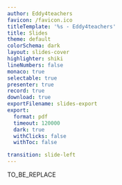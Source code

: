 ```yaml
---
author: Eddy4teachers
favicon: /favicon.ico
titleTemplate: '%s - Eddy4teachers'
title: Slides
theme: default
colorSchema: dark
layout: slides-cover
highlighter: shiki
lineNumbers: false
monaco: true
selectable: true
presenter: true
record: true
download: true
exportFilename: slides-export
export:
  format: pdf
  timeout: 120000
  dark: true
  withClicks: false
  withToc: false

transition: slide-left
---
```


TO_BE_REPLACE